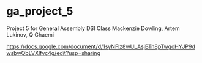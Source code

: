 # ga_project_5
Project 5 for General Assembly DSI Class
Mackenzie Dowling, Artem Lukinov, Q Ghaemi

https://docs.google.com/document/d/1syNFlz8wULAsjBTn8pTwgoHYJP9dwsbwQbLVXlfvc4g/edit?usp=sharing